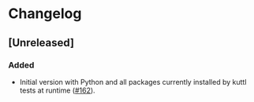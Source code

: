 # Changelog

## [Unreleased]

### Added

- Initial version with Python and all packages currently installed by kuttl tests at runtime ([#162]).

[#162]: https://github.com/stackabletech/docker-images/pull/162
